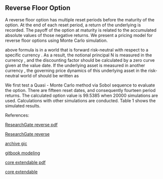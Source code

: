 ## Reverse Floor Option 
   
A reverse floor option has multiple reset periods before the maturity of the option.  At the end of each reset period, a return of the underlying is recorded.  The payoff of the option at maturity is related to the accumulated absolute values of those negative returns. We present a pricing model for reverse floor options using Monte Carlo simulation.

above formula is in a world that is forward risk-neutral with respect to a specific currency  .  As a result, the notional principal N is measured in the currency  , and the discounting factor should be calculated by a   zero curve given at the value date.  If the underlying asset is measured in another currency  , the governing price dynamics of this underlying asset in the risk-neutral world of   should be written as

We first test a Quasi - Monte Carlo method via Sobol sequence to evaluate the option.  There are fifteen reset dates, and consequently fourteen period returns.  The calculated option value is 99.5385 when 20000 simulations are used.  Calculations with other simulations are conducted.  Table 1 shows the simulated results.


References:

   
[ResearchGate reverse pdf](https://www.researchgate.net/profile/Tim-Xiao/publication/369931759_Reverse_Floor_Option_Model/links/6435615220f25554da25650e/Reverse-Floor-Option-Model.pdf)
   
[ResearchGate reverse](https://www.researchgate.net/publication/369931759_Reverse_Floor_Option_Model)

[archive gic](https://ia801400.us.archive.org/6/items/gic-pooling/GicPooling.pdf)

[gitbook modeling](https://cmrm11.gitbook.io/debt-specific-risk-default-modeling/)

[core extendable pdf](https://core.ac.uk/download/534871188.pdf)

[core extendable](https://core.ac.uk/works/127933936)
   